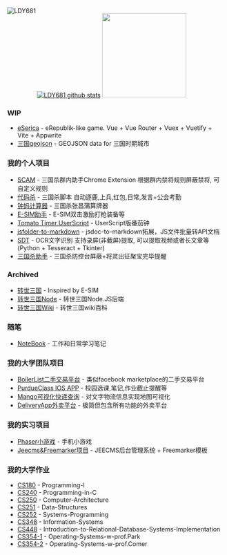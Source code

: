 

<img align="left" src="http://ww1.sinaimg.cn/large/006vZSEGgy1gh80xum1u5j304405s3zs.jpg" alt="LDY681"/>

[![LDY681 github stats](https://github-readme-stats.vercel.app/api?username=LDY681&count_private=true)](https://github.com/LDY681)
<img style="height: 195px;" src="https://github-readme-stats.vercel.app/api/top-langs/?username=LDY681&langs_count=10&layout=compact&custom_title=%22Dayu%20Liu%27s%20Most%20Used%20Languages%22" alt="">

### WIP
- [eSerica](https://github.com/eSericaLab/eSerica) - eRepublik-like game. Vue + Vue Router + Vuex + Vuetify + Vite + Appwrite
- [三国geojson](https://github.com/eSericaLab/eSerica-geojson) - GEOJSON data for 三国时期城市

### 我的个人项目
- [SCAM](https://github.com/suanguosha/SCAM) - 三国杀群内助手Chrome Extension 根据群内禁将规则屏蔽禁将, 可自定义规则
- [代码杀](https://github.com/LDY681/sgs_scripts) - 三国杀脚本 自动逐鹿,上兵,红包,日常,发言+公会考勤
- [钟妈计算器](https://github.com/LDY681/zhongma-calc) - 三国杀张昌蒲算牌器
- [E-SIM助手](https://github.com/LDY681/e-sim-zhushou-dev) - E-SIM双击激励打枪装备等
- [Tomato Timer UserScript](https://github.com/LDY681/Tomato-Timer-UserScript) - UserScript版番茄钟
- [jsfolder-to-markdown](https://github.com/LDY681/jsfolder-to-markdown) - jsdoc-to-markdown拓展，JS文件批量转API文档
- [SDT](https://github.com/LDY681/Sanguosha-Decker-Tracker) - OCR文字识别 支持录屏(非截屏)提取, 可以提取视频或者长文章等 (Python + Tesseract + Tkinter)
- [三国杀助手](https://github.com/LDY681/sgs_zhushou) - 三国杀防控台屏蔽+将灵出征聚宝完毕提醒

### Archived
- [转世三国](https://github.com/LDY681/LDY681.github.io) - Inspired by E-SIM
- [转世三国Node](https://github.com/eSericaLab/zssanguo-cloud-node-js) - 转世三国Node.JS后端
- [转世三国Wiki](https://github.com/LDY681/wiki) - 转世三国wiki百科

### 随笔
- [NoteBook](https://github.com/LDY681/notebook) - 工作和日常学习笔记

### 我的大学团队项目
- [BoilerList二手交易平台](https://github.com/LDY681/BoilerList) - 类似facebook marketplace的二手交易平台
- [PurdueClass IOS APP](https://github.com/LDY681/PurdueClass) - 校园选课,笔记,作业截止提醒等
- [Mango可视化快递查询](https://github.com/LDY681/Mango) - 对文字物流信息实现地图可视化 
- [DeliveryApp外卖平台](https://github.com/LDY681/Delivery-app) - 极简但包含所有功能的外卖平台

### 我的实习项目
- [Phaser小游戏](https://github.com/LDY681/Phaser-Demo) - 手机小游戏
- [Jeecms&Freemarker项目]() - JEECMS后台管理系统 + Freemarker模板

### 我的大学作业
- [CS180](https://github.com/LDY681/CS-180-Programming-I) - Programming-I
- [CS240](https://github.com/LDY681/CS-240-Programming-in-C) - Programming-in-C
- [CS250](https://github.com/LDY681/CS-250-Computer-Architecture) - Computer-Architecture
- [CS251](https://github.com/LDY681/CS-251-Data-Structures) - Data-Structures
- [CS252](https://github.com/LDY681/CS-252-Systems-Programming) - Systems-Programming
- [CS348](https://github.com/LDY681/CS-348-Information-Systems) - Information-Systems
- [CS448](https://github.com/LDY681/CS-448-Introduction-to-Relational-Database-Systems-Implementation) - Introduction-to-Relational-Database-Systems-Implementation
- [CS354-1](https://github.com/LDY681/CS-354-Operating-Systems-w-prof.Park) - Operating-Systems-w-prof.Park
- [CS354-2](https://github.com/LDY681/CS-354-Operating-Systems-w-prof.Comer) - Operating-Systems-w-prof.Comer
